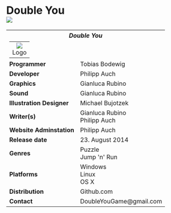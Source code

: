Double You<br><a href="https://github.com/TobiasBodewig/Ludum-Dare-30/raw/master/Ludum-Dare-30/resource/Launcher/DoubleYou%20Launcher.exe"><img src = "https://raw.githubusercontent.com/TobiasBodewig/Ludum-Dare-30/master/Ludum-Dare-30/resource/Launcher/illustrations/GetLauncher.png"></a>
=============
<table cellspacing="0" cellpadding="3">
	<tr>
		<th colspan="2" style="text-align:center;"><i>Double You</i>
			<table style="margin: 6px 0 0 0" cellspacing="0" cellpadding="0">
				<tr>
					<td colspan="2" style="text-align:center;">
					<a href="https://github.com/TobiasBodewig/Ludum-Dare-30/raw/master/Ludum-Dare-30/resource/Launcher/DoubleYou%20Launcher.exe"><img src="https://github.com/TobiasBodewig/Ludum-Dare-30/blob/master/Ludum-Dare-30/resource/illustartions/logo_oh.png"></a>
					<br />
						Logo
					</td>
				</tr>
			</table>
		</th>
	</tr>
	<tr>
		<td><b>Programmer</b></td>
		<td>Tobias Bodewig</td>
	</tr>
	<tr>
		<td><b>Developer</b></td>
		<td>Philipp Auch</td>
	</tr>
	<tr>
		<td><b>Graphics</b></td>
		<td>Gianluca Rubino</td>
	</tr>
	<tr>
		<td><b>Sound</b></td>
		<td>Gianluca Rubino</td>
	</tr>
	<tr>
		<td><b>Illustration Designer</b></td>
		<td>Michael Bujotzek</td>
	</tr>
	<tr>
		<td><b>Writer(s)</b></td>
		<td>Gianluca Rubino<br>Philipp Auch</td>
	</tr>
	<tr>
		<td><b>Website Adminstation</b></td>
		<td>Philipp Auch</td>
	</tr>
	<tr>
		<td><b>Release&#160;date</b></td>
		<td>23. August 2014</td>
	</tr>
	<tr>
		<td><b>Genres</b></td>
		<td>Puzzle<br>Jump 'n' Run</td>
	</tr>
	<tr>
		<td><b>Platforms</b></td>
		<td>Windows<br>Linux<br>OS X</td>
	</tr>
	<tr>
		<td><b>Distribution</b></td>
		<td>Github.com</td>
	</tr>
	<tr>
		<td><b>Contact</b></td>
		<td>DoubleYouGame@gmail.com</td>
	</tr>
</table>
